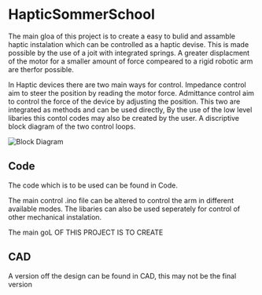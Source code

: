 # HapticSommerSchool

The main gloa of this project is to create a easy to bulid and assamble haptic instalation which can be controlled as a haptic devise. This is made possible by the use of a joit with integrated springs. A greater displacment of the motor for a smaller amount of force compeared to a rigid robotic arm are therfor possible. 

In Haptic devices there are two main ways for control. Impedance control aim to steer the position by reading the motor force. Admittance control aim to control the force of the device by adjusting the position. This two are integrated as methods and can be used directly, By the use of the low level libaries this contol codes may also be created by the user. A discriptive block diagram of the two control loops. 

![Block Diagram](/HapticSommerSchool/images/AdImpblockdiagram.jpg)

## Code
The code which is to be used can be found in Code.

The main control .ino file can be altered to control the arm in different available modes. The libaries can also be used seperately for control of other mechanical instalation. 

The main goL OF THIS PROJECT IS TO CREATE 

## CAD
A version off the design can be found in CAD, this may not be the final version
